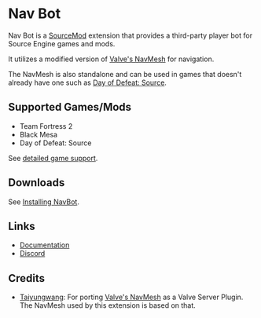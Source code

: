 Nav Bot
======

[SourceMod]: https://www.sourcemod.net/
[Nav Mesh VSP]: https://github.com/taiyungwang/valve_source_plugin_navmesh
[Taiyungwang]: https://github.com/taiyungwang
[Documentation]: docs/README.md
[Discord]: https://discord.gg/bh9g8MebJn
[Valve's NavMesh]: https://developer.valvesoftware.com/wiki/Nav_Mesh
[Day of Defeat: Source]: https://store.steampowered.com/app/300/Day_of_Defeat_Source/
[Installing NavBot]: docs/INSTALL.md
[Supported Games/Mods List]: docs/MODS.md
[detailed game support]: docs/DGS.md

Nav Bot is a [SourceMod] extension that provides a third-party player bot for Source Engine games and mods.

It utilizes a modified version of [Valve's NavMesh] for navigation.

The NavMesh is also standalone and can be used in games that doesn't already have one such as [Day of Defeat: Source].

## Supported Games/Mods

- Team Fortress 2
- Black Mesa
- Day of Defeat: Source

See [detailed game support].

## Downloads

See [Installing NavBot].

## Links

- [Documentation]
- [Discord]

## Credits

- [Taiyungwang]: For porting [Valve's NavMesh] as a Valve Server Plugin. The NavMesh used by this extension is based on that.